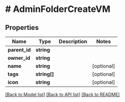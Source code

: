 # # AdminFolderCreateVM

## Properties

Name | Type | Description | Notes
------------ | ------------- | ------------- | -------------
**parent_id** | **string** |  |
**owner_id** | **string** |  |
**name** | **string** |  | [optional]
**tags** | **string[]** |  | [optional]
**icon** | **string** |  | [optional]

[[Back to Model list]](../../README.md#models) [[Back to API list]](../../README.md#endpoints) [[Back to README]](../../README.md)
